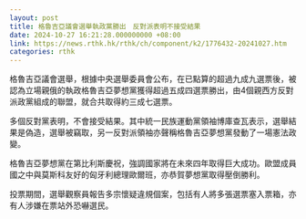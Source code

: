 ```yaml
---
layout: post
title: 格魯吉亞議會選舉執政黨勝出　反對派表明不接受結果
date: 2024-10-27 16:21:28.000000000 +08:00
link: https://news.rthk.hk/rthk/ch/component/k2/1776432-20241027.htm
categories: rthk
---
```


格魯吉亞議會選舉，根據中央選舉委員會公布，在已點算的超過九成九選票後，被認為立場親俄的執政格魯吉亞夢想黨獲得超過五成四選票勝出，由4個親西方反對派政黨組成的聯盟，就合共取得約三成七選票。

多個反對黨表明，不會接受結果。其中統一民族運動黨領袖博庫查瓦表示，選舉結果是偽造，選舉被竊取，另一反對派領袖亦聲稱格魯吉亞夢想黨發動了一場憲法政變。

格魯吉亞夢想黨在第比利斯慶祝，強調國家將在未來四年取得巨大成功。歐盟成員國之中與莫斯科友好的匈牙利總理歐爾班，亦恭賀夢想黨取得壓倒勝利。

投票期間，選舉觀察員報告多宗懷疑違規個案，包括有人將多張選票塞入票箱，亦有人涉嫌在票站外恐嚇選民。
